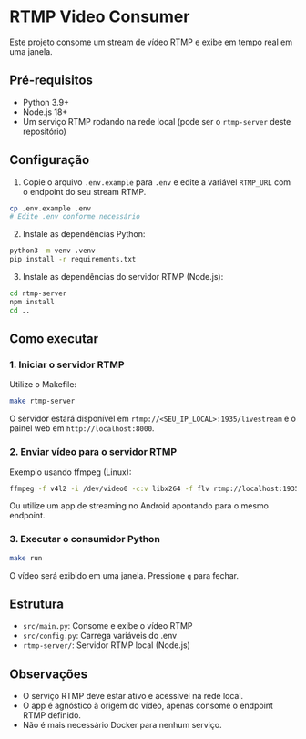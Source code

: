 # RTMP Video Consumer

Este projeto consome um stream de vídeo RTMP e exibe em tempo real em uma janela.

## Pré-requisitos
- Python 3.9+
- Node.js 18+
- Um serviço RTMP rodando na rede local (pode ser o `rtmp-server` deste repositório)

## Configuração
1. Copie o arquivo `.env.example` para `.env` e edite a variável `RTMP_URL` com o endpoint do seu stream RTMP.

```zsh
cp .env.example .env
# Edite .env conforme necessário
```

2. Instale as dependências Python:
```zsh
python3 -m venv .venv
pip install -r requirements.txt
```

3. Instale as dependências do servidor RTMP (Node.js):
```zsh
cd rtmp-server
npm install
cd ..
```

## Como executar

### 1. Iniciar o servidor RTMP

Utilize o Makefile:
```zsh
make rtmp-server
```

O servidor estará disponível em `rtmp://<SEU_IP_LOCAL>:1935/livestream` e o painel web em `http://localhost:8000`.

### 2. Enviar vídeo para o servidor RTMP

Exemplo usando ffmpeg (Linux):
```zsh
ffmpeg -f v4l2 -i /dev/video0 -c:v libx264 -f flv rtmp://localhost:1935/livestream
```

Ou utilize um app de streaming no Android apontando para o mesmo endpoint.

### 3. Executar o consumidor Python

```zsh
make run
```

O vídeo será exibido em uma janela. Pressione `q` para fechar.

## Estrutura
- `src/main.py`: Consome e exibe o vídeo RTMP
- `src/config.py`: Carrega variáveis do .env
- `rtmp-server/`: Servidor RTMP local (Node.js)

## Observações
- O serviço RTMP deve estar ativo e acessível na rede local.
- O app é agnóstico à origem do vídeo, apenas consome o endpoint RTMP definido.
- Não é mais necessário Docker para nenhum serviço.

